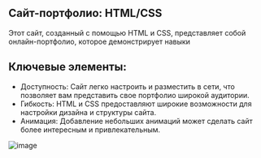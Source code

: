 ## Сайт-портфолио: HTML/CSS

Этот сайт, созданный с помощью HTML и CSS, представляет собой онлайн-портфолио, которое демонстрирует навыки

## Ключевые элементы:
- Доступность: Сайт легко настроить и разместить в сети, что позволяет вам представить свое портфолио широкой аудитории.
- Гибкость: HTML и CSS предоставляют широкие возможности для настройки дизайна и структуры сайта.
- Анимация: Добавление небольших анимаций может сделать сайт более интересным и привлекательным.

![image](https://github.com/user-attachments/assets/b55c1374-22e2-48e4-8e97-f785e2b3e3b9)
